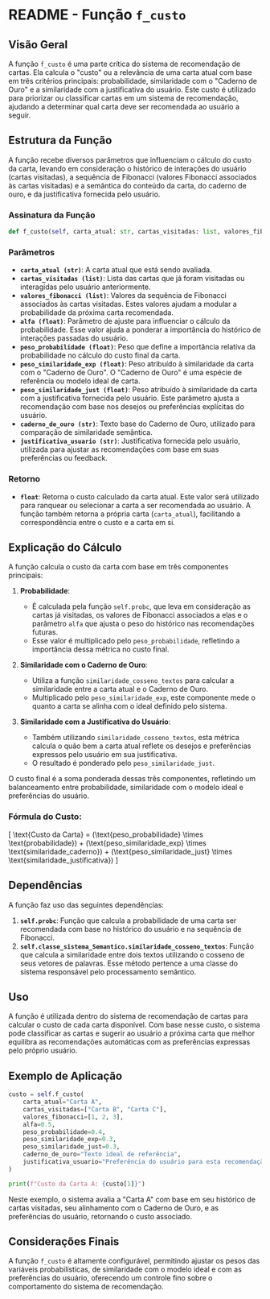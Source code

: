 # README - Função `f_custo`

## Visão Geral

A função `f_custo` é uma parte crítica do sistema de recomendação de cartas. Ela calcula o "custo" ou a relevância de uma carta atual com base em três critérios principais: probabilidade, similaridade com o "Caderno de Ouro" e a similaridade com a justificativa do usuário. Este custo é utilizado para priorizar ou classificar cartas em um sistema de recomendação, ajudando a determinar qual carta deve ser recomendada ao usuário a seguir.

## Estrutura da Função

A função recebe diversos parâmetros que influenciam o cálculo do custo da carta, levando em consideração o histórico de interações do usuário (cartas visitadas), a sequência de Fibonacci (valores Fibonacci associados às cartas visitadas) e a semântica do conteúdo da carta, do caderno de ouro, e da justificativa fornecida pelo usuário.

### Assinatura da Função

```python
def f_custo(self, carta_atual: str, cartas_visitadas: list, valores_fibonacci: list, alfa: float, peso_probabilidade: float, peso_similaridade_exp: float, peso_similaridade_just: float, caderno_de_ouro: str, justificativa_usuario: str) -> float:
```

### Parâmetros

- **`carta_atual (str)`**: A carta atual que está sendo avaliada.
- **`cartas_visitadas (list)`**: Lista das cartas que já foram visitadas ou interagidas pelo usuário anteriormente.
- **`valores_fibonacci (list)`**: Valores da sequência de Fibonacci associados às cartas visitadas. Estes valores ajudam a modular a probabilidade da próxima carta recomendada.
- **`alfa (float)`**: Parâmetro de ajuste para influenciar o cálculo da probabilidade. Esse valor ajuda a ponderar a importância do histórico de interações passadas do usuário.
- **`peso_probabilidade (float)`**: Peso que define a importância relativa da probabilidade no cálculo do custo final da carta.
- **`peso_similaridade_exp (float)`**: Peso atribuído à similaridade da carta com o "Caderno de Ouro". O "Caderno de Ouro" é uma espécie de referência ou modelo ideal de carta.
- **`peso_similaridade_just (float)`**: Peso atribuído à similaridade da carta com a justificativa fornecida pelo usuário. Este parâmetro ajusta a recomendação com base nos desejos ou preferências explícitas do usuário.
- **`caderno_de_ouro (str)`**: Texto base do Caderno de Ouro, utilizado para comparação de similaridade semântica.
- **`justificativa_usuario (str)`**: Justificativa fornecida pelo usuário, utilizada para ajustar as recomendações com base em suas preferências ou feedback.

### Retorno

- **`float`**: Retorna o custo calculado da carta atual. Este valor será utilizado para ranquear ou selecionar a carta a ser recomendada ao usuário. A função também retorna a própria carta (`carta_atual`), facilitando a correspondência entre o custo e a carta em si.

## Explicação do Cálculo

A função calcula o custo da carta com base em três componentes principais:

1. **Probabilidade**:
   - É calculada pela função `self.probc`, que leva em consideração as cartas já visitadas, os valores de Fibonacci associados a elas e o parâmetro `alfa` que ajusta o peso do histórico nas recomendações futuras.
   - Esse valor é multiplicado pelo `peso_probabilidade`, refletindo a importância dessa métrica no custo final.

2. **Similaridade com o Caderno de Ouro**:
   - Utiliza a função `similaridade_cosseno_textos` para calcular a similaridade entre a carta atual e o Caderno de Ouro.
   - Multiplicado pelo `peso_similaridade_exp`, este componente mede o quanto a carta se alinha com o ideal definido pelo sistema.

3. **Similaridade com a Justificativa do Usuário**:
   - Também utilizando `similaridade_cosseno_textos`, esta métrica calcula o quão bem a carta atual reflete os desejos e preferências expressos pelo usuário em sua justificativa.
   - O resultado é ponderado pelo `peso_similaridade_just`.

O custo final é a soma ponderada dessas três componentes, refletindo um balanceamento entre probabilidade, similaridade com o modelo ideal e preferências do usuário.

### Fórmula do Custo:

\[
\text{Custo da Carta} = (\text{peso\_probabilidade} \times \text{probabilidade}) + (\text{peso\_similaridade\_exp} \times \text{similaridade\_caderno}) + (\text{peso\_similaridade\_just} \times \text{similaridade\_justificativa})
\]

## Dependências

A função faz uso das seguintes dependências:

1. **`self.probc`**: Função que calcula a probabilidade de uma carta ser recomendada com base no histórico do usuário e na sequência de Fibonacci.
2. **`self.classe_sistema_Semantico.similaridade_cosseno_textos`**: Função que calcula a similaridade entre dois textos utilizando o cosseno de seus vetores de palavras. Esse método pertence a uma classe do sistema responsável pelo processamento semântico.

## Uso

A função é utilizada dentro do sistema de recomendação de cartas para calcular o custo de cada carta disponível. Com base nesse custo, o sistema pode classificar as cartas e sugerir ao usuário a próxima carta que melhor equilibra as recomendações automáticas com as preferências expressas pelo próprio usuário.

## Exemplo de Aplicação

```python
custo = self.f_custo(
    carta_atual="Carta A",
    cartas_visitadas=["Carta B", "Carta C"],
    valores_fibonacci=[1, 2, 3],
    alfa=0.5,
    peso_probabilidade=0.4,
    peso_similaridade_exp=0.3,
    peso_similaridade_just=0.3,
    caderno_de_ouro="Texto ideal de referência",
    justificativa_usuario="Preferência do usuário para esta recomendação"
)

print(f"Custo da Carta A: {custo[1]}")
```

Neste exemplo, o sistema avalia a "Carta A" com base em seu histórico de cartas visitadas, seu alinhamento com o Caderno de Ouro, e as preferências do usuário, retornando o custo associado.

## Considerações Finais

A função `f_custo` é altamente configurável, permitindo ajustar os pesos das variáveis probabilísticas, de similaridade com o modelo ideal e com as preferências do usuário, oferecendo um controle fino sobre o comportamento do sistema de recomendação.
